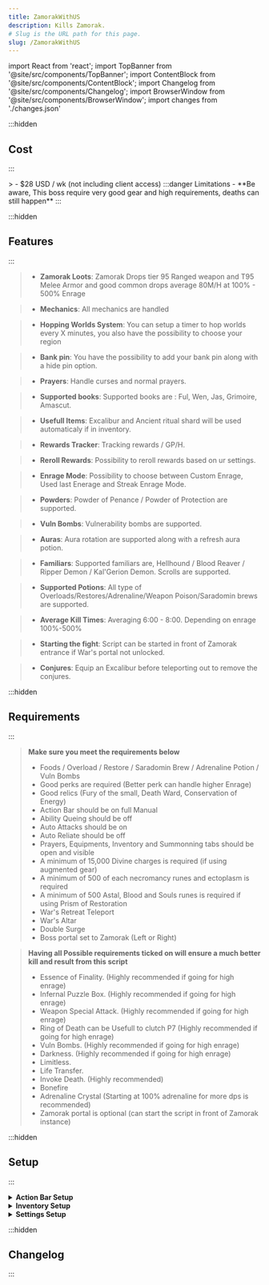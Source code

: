 ```yaml
---
title: ZamorakWithUS
description: Kills Zamorak.
# Slug is the URL path for this page.
slug: /ZamorakWithUS
---
```


import React from 'react';
import TopBanner from '@site/src/components/TopBanner';
import ContentBlock from '@site/src/components/ContentBlock';
import Changelog from '@site/src/components/Changelog';
import BrowserWindow from '@site/src/components/BrowserWindow';
import changes from './changes.json'

<TopBanner title="ZamorakWithUS" version="v1.0" author="BotWithUs" skill="Necromancy">
</TopBanner>

:::hidden

## Cost

:::

<ContentBlock title="Cost">
> - $28 USD / wk (not including client access)
:::danger Limitations
- **Be aware, This boss require very good gear and high requirements, deaths can still happen**
:::
</ContentBlock>

:::hidden

## Features

:::

<ContentBlock title="Features">

> - **Zamorak Loots**: Zamorak Drops tier 95 Ranged weapon and T95 Melee Armor and good common drops average 80M/H at 100% - 500% Enrage

> - **Mechanics**: All mechanics are handled

> - **Hopping Worlds System**: You can setup a timer to hop worlds every X minutes, you also have the possibility to choose your region

> - **Bank pin**: You have the possibility to add your bank pin along with a hide pin option.

> - **Prayers**: Handle curses and normal prayers.

> - **Supported books**: Supported books are : Ful, Wen, Jas, Grimoire, Amascut.

> - **Usefull Items**: Excalibur and Ancient ritual shard will be used automaticaly if in inventory.

> - **Rewards Tracker**: Tracking rewards / GP/H.

> - **Reroll Rewards**: Possibility to reroll rewards based on ur settings.

> - **Enrage Mode**: Possibility to choose between Custom Enrage, Used last Enerage and Streak Enrage Mode.

> - **Powders**: Powder of Penance / Powder of Protection are supported.

> - **Vuln Bombs**: Vulnerability bombs are supported.

> - **Auras**: Aura rotation are supported along with a refresh aura potion.

> - **Familiars**: Supported familiars are, Hellhound / Blood Reaver / Ripper Demon / Kal'Gerion Demon. Scrolls are supported.

> - **Supported Potions**: All type of Overloads/Restores/Adrenaline/Weapon Poison/Saradomin brews are supported.

> - **Average Kill Times**: Averaging 6:00 - 8:00. Depending on enrage 100%-500%

> - **Starting the fight**: Script can be started in front of Zamorak entrance if War's portal not unlocked.

> - **Conjures**: Equip an Excalibur before teleporting out to remove the conjures.

</ContentBlock>

:::hidden

## Requirements

:::
<ContentBlock title="Requirements">

> **Make sure you meet the requirements below**
> - Foods / Overload / Restore / Saradomin Brew / Adrenaline Potion / Vuln Bombs
> - Good perks are required (Better perk can handle higher Enrage)
> - Good relics (Fury of the small, Death Ward, Conservation of Energy)
> - Action Bar should be on full Manual
> - Ability Queing should be off
> - Auto Attacks should be on
> - Auto Reliate should be off
> - Prayers, Equipments, Inventory and Summonning tabs should be open and visible
> - A minimum of 15,000 Divine charges is required (if using augmented gear)
> - A minimum of 500 of each necromancy runes and ectoplasm is required
> - A minimum of 500 Astal, Blood and Souls runes is required if using Prism of Restoration
> - War's Retreat Teleport
> - War's Altar
> - Double Surge
> - Boss portal set to Zamorak (Left or Right)
</ContentBlock>
<ContentBlock title="Optional Requirements">


> **Having all Possible requirements ticked on will ensure a much better kill and result from this script**
> - Essence of Finality. (Highly recommended if going for high enrage)
> - Infernal Puzzle Box. (Highly recommended if going for high enrage)
> - Weapon Special Attack. (Highly recommended if going for high enrage)
> - Ring of Death can be Usefull to clutch P7 (Highly recommended if going for high enrage)
> - Vuln Bombs. (Highly recommended if going for high enrage)
> - Darkness. (Highly recommended if going for high enrage)
> - Limitless.
> - Life Transfer.
> - Invoke Death. (Highly recommended)
> - Bonefire
> - Adrenaline Crystal (Starting at 100% adrenaline for more dps is recommended)
> - Zamorak portal is optional (can start the script in front of Zamorak instance)

</ContentBlock>
:::hidden

## Setup

:::
<ContentBlock title="Setup">

<details>
<summary><strong>Action Bar Setup</strong></summary>

![Action Bar](ActionBar.png)

> - Please make sure all mandatory abilities are on your bar.
> - Please make sure all optional abilities if options are checked. (Note Darkness, Invoke death, EOF, Weapon Special are highly recommended for higher enrage) 

</details>

<details>
<summary><strong>Inventory Setup</strong></summary>

> **Make sure your preset contains the following**

![Gear ](Gear.png) ![Preset Example](Inventory.png)

> - Elder or slave overloads.
> - Vuln Bombs.
> - Adrenaline potion
> - Powerburst of Vitality.
> - Saradomin Brews and Blue blubbers.
> - Restores potions.
> - Familiar with scrolls.
> - Necromancy runes, in your inventory or in your Nexus
> - Runes for Disruption Shield
> - Zuk cape.
> - Active dps book.

</details>

<details>
<summary><strong>Settings Setup</strong></summary>

> **General Settings**

![General Settings](GeneralSettings.png)

> **Equipment Settings**

![Equipment Settings](EquipmentSettings.png)

> **Spells And Prayers Settings**

![Spells And Prayers Settings](SpellsAndPrayersSettings.png)

> **Auras Settings**
> - I recommend Equilibrium if using Occultist's ring if not Mahjarrat

![Auras Settings](AurasSettings.png)

> **Healing Settings**
> - I recommend 55 For brews / 50 for foods / 90 for excalibur

![Healing Settings](HealingSettings.png)

> **Zamorak Settings**

![Zamorak Settings](ZamorakSettings.png)


</details>





</ContentBlock>

:::hidden

## Changelog

:::

<Changelog changes={changes}>

</Changelog>
